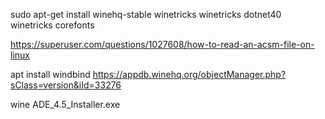 sudo apt-get install winehq-stable winetricks
winetricks dotnet40
winetricks corefonts

https://superuser.com/questions/1027608/how-to-read-an-acsm-file-on-linux

apt install windbind
https://appdb.winehq.org/objectManager.php?sClass=version&iId=33276


wine ADE_4.5_Installer.exe